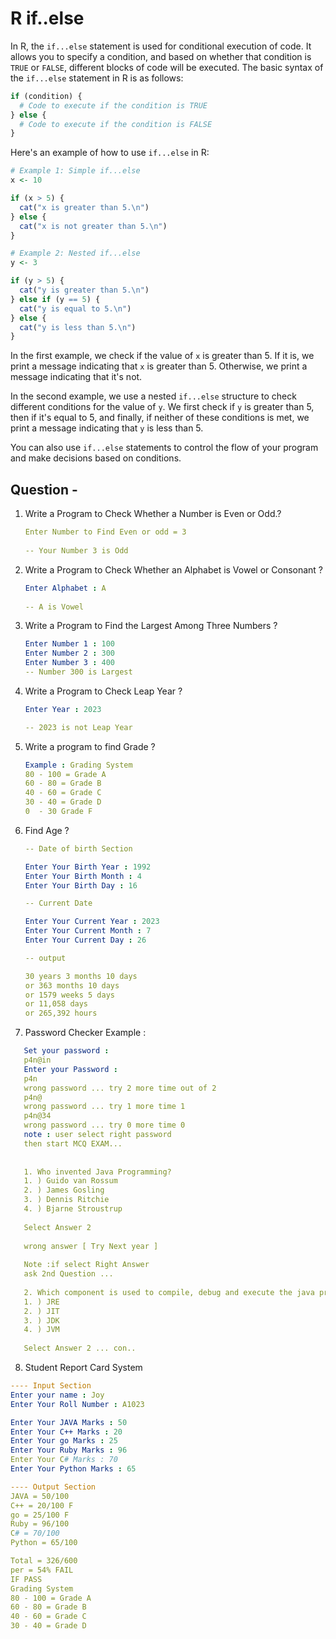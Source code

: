# R if..else

In R, the `if...else` statement is used for conditional execution of code. It allows you to specify a condition, and based on whether that condition is `TRUE` or `FALSE`, different blocks of code will be executed. The basic syntax of the `if...else` statement in R is as follows:

```R
if (condition) {
  # Code to execute if the condition is TRUE
} else {
  # Code to execute if the condition is FALSE
}
```

Here's an example of how to use `if...else` in R:

```R
# Example 1: Simple if...else
x <- 10

if (x > 5) {
  cat("x is greater than 5.\n")
} else {
  cat("x is not greater than 5.\n")
}

# Example 2: Nested if...else
y <- 3

if (y > 5) {
  cat("y is greater than 5.\n")
} else if (y == 5) {
  cat("y is equal to 5.\n")
} else {
  cat("y is less than 5.\n")
}
```

In the first example, we check if the value of `x` is greater than 5. If it is, we print a message indicating that `x` is greater than 5. Otherwise, we print a message indicating that it's not.

In the second example, we use a nested `if...else` structure to check different conditions for the value of `y`. We first check if `y` is greater than 5, then if it's equal to 5, and finally, if neither of these conditions is met, we print a message indicating that `y` is less than 5.

You can also use `if...else` statements to control the flow of your program and make decisions based on conditions.

## Question - 

1. Write a  Program to Check Whether a Number is Even or Odd.?
   
   ```yaml
   Enter Number to Find Even or odd = 3
    
   -- Your Number 3 is Odd 
   ```
2. Write a  Program to Check Whether an Alphabet is Vowel or Consonant ?

   ```yaml
   Enter Alphabet : A
    
   -- A is Vowel 
   ```
3. Write a  Program to Find the Largest Among Three Numbers ?
    
    ```yaml
    Enter Number 1 : 100
    Enter Number 2 : 300
    Enter Number 3 : 400 
    -- Number 300 is Largest 
    ```

4. Write a  Program to Check Leap Year ?

    ```yaml
   Enter Year : 2023 

   -- 2023 is not Leap Year 
   ```

5. Write a program to find Grade ?
   
   ```yaml
   Example : Grading System 
   80 - 100 = Grade A
   60 - 80 = Grade B
   40 - 60 = Grade C
   30 - 40 = Grade D
   0  - 30 Grade F

   ```

6. Find Age ?
   
   ```yaml
   -- Date of birth Section 

   Enter Your Birth Year : 1992
   Enter Your Birth Month : 4
   Enter Your Birth Day : 16

   -- Current Date

   Enter Your Current Year : 2023
   Enter Your Current Month : 7
   Enter Your Current Day : 26 

   -- output
   
   30 years 3 months 10 days
   or 363 months 10 days
   or 1579 weeks 5 days
   or 11,058 days
   or 265,392 hours
   
   ```

7. Password Checker 
Example : 
```yaml
   Set your password :
   p4n@in
   Enter your Password : 
   p4n
   wrong password ... try 2 more time out of 2
   p4n@
   wrong password ... try 1 more time 1
   p4n@34
   wrong password ... try 0 more time 0
   note : user select right password
   then start MCQ EXAM...
   
    
   1. Who invented Java Programming?
   1. ) Guido van Rossum
   2. ) James Gosling
   3. ) Dennis Ritchie
   4. ) Bjarne Stroustrup
   
   Select Answer 2
   
   wrong answer [ Try Next year ] 
   
   Note :if select Right Answer 
   ask 2nd Question ...
   
   2. Which component is used to compile, debug and execute the java programs?
   1. ) JRE
   2. ) JIT
   3. ) JDK
   4. ) JVM
   
   Select Answer 2 ... con..
```    

8. Student Report Card System
```Yaml
---- Input Section
Enter your name : Joy
Enter Your Roll Number : A1023

Enter Your JAVA Marks : 50
Enter Your C++ Marks : 20
Enter Your go Marks : 25
Enter Your Ruby Marks : 96
Enter Your C# Marks : 70
Enter Your Python Marks : 65

---- Output Section
JAVA = 50/100 
C++ = 20/100 F
go = 25/100 F
Ruby = 96/100
C# = 70/100
Python = 65/100

Total = 326/600
per = 54% FAIL
IF PASS
Grading System 
80 - 100 = Grade A
60 - 80 = Grade B
40 - 60 = Grade C
30 - 40 = Grade D
```

